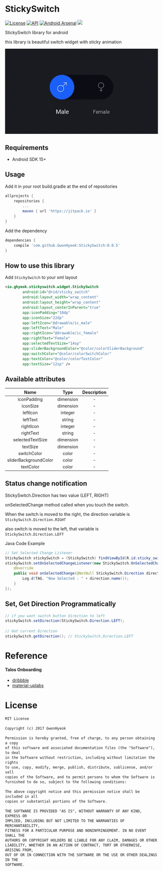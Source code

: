 # StickySwitch

[![License](http://img.shields.io/badge/license-MIT-green.svg?style=flat)]()
[![API](https://img.shields.io/badge/API-15%2B-brightgreen.svg?style=flat)](https://android-arsenal.com/api?level=15)
[![Android Arsenal](https://img.shields.io/badge/Android%20Arsenal-StickySwitch-brightgreen.svg?style=flat)](https://android-arsenal.com/details/1/5433)
[![](https://jitpack.io/v/GwonHyeok/StickySwitch.svg)](https://jitpack.io/#GwonHyeok/StickySwitch)

StickySwitch library for android

this library is beautiful switch widget with sticky animation

![Image of Preview](./preview.gif)

## Requirements
- Android SDK 15+

## Usage

Add it in your root build.gradle at the end of repositories
```Groovy
allprojects {
    repositories {
        ...
        maven { url 'https://jitpack.io' }
    }
}
```

Add the dependency
```Groovy
dependencies {
    compile 'com.github.GwonHyeok:StickySwitch:0.0.5'
}
```

## How to use this library
Add `StickySwitch` to your xml layout
```xml
<io.ghyeok.stickyswitch.widget.StickySwitch
        android:id="@+id/sticky_switch"
        android:layout_width="wrap_content"
        android:layout_height="wrap_content"
        android:layout_centerInParent="true"
        app:iconPadding="18dp"
        app:iconSize="22dp"
        app:leftIcon="@drawable/ic_male"
        app:leftText="Male"
        app:rightIcon="@drawable/ic_female"
        app:rightText="Female"
        app:selectedTextSize="14sp"
        app:sliderBackgroundColor="@color/colorSliderBackground"
        app:switchColor="@color/colorSwitchColor"
        app:textColor="@color/colorTextColor"
        app:textSize="12sp" />
```

## Available attributes
|          Name          |    Type   | Description |
|:----------------------:|:---------:|:-----------:|
|       iconPadding      | dimension |      -      |
|        iconSize        | dimension |      -      |
|        leftIcon        |  integer  |      -      |
|        leftText        |   string  |      -      |
|        rightIcon       |  integer  |      -      |
|        rightText       |   string  |      -      |
|    selectedTextSize    | dimension |      -      |
|        textSize        | dimension |      -      |
|       switchColor      |   color   |      -      |
|  sliderBackgroundColor |   color   |      -      |
|        textColor       |   color   |      -      |

## Status change notification
StickySwitch.Direction has two value (LEFT, RIGHT)

onSelectedChange method called when you touch the switch.

When the switch is moved to the right, the direction variable is `StickySwitch.Direction.RIGHT`

also switch is moved to the left, that variable is `StickySwitch.Direction.LEFT`

Java Code Example
```java
// Set Selected Change Listener
StickySwitch stickySwitch = (StickySwitch) findViewById(R.id.sticky_switch);
stickySwitch.setOnSelectedChangeListener(new StickySwitch.OnSelectedChangeListener() {
    @Override
    public void onSelectedChange(@NotNull StickySwitch.Direction direction) {
        Log.d(TAG, "Now Selected : " + direction.name());
    }
});
```

## Set, Get Direction Programmatically
```java
// if you want switch button direction to left
stickySwitch.setDirection(StickySwitch.Direction.LEFT);

// Get current Direction
stickySwitch.getDirection(); // StickySwitch.Direction.LEFT
```

# Reference
#### Talos Onboarding
   - [dribbble](https://dribbble.com/shots/3047204-Talos-Onboarding)
   - [material-uplabs](https://material.uplabs.com/posts/talos-onboarding)

# License
```
MIT License

Copyright (c) 2017 GwonHyeok

Permission is hereby granted, free of charge, to any person obtaining a copy
of this software and associated documentation files (the "Software"), to deal
in the Software without restriction, including without limitation the rights
to use, copy, modify, merge, publish, distribute, sublicense, and/or sell
copies of the Software, and to permit persons to whom the Software is
furnished to do so, subject to the following conditions:

The above copyright notice and this permission notice shall be included in all
copies or substantial portions of the Software.

THE SOFTWARE IS PROVIDED "AS IS", WITHOUT WARRANTY OF ANY KIND, EXPRESS OR
IMPLIED, INCLUDING BUT NOT LIMITED TO THE WARRANTIES OF MERCHANTABILITY,
FITNESS FOR A PARTICULAR PURPOSE AND NONINFRINGEMENT. IN NO EVENT SHALL THE
AUTHORS OR COPYRIGHT HOLDERS BE LIABLE FOR ANY CLAIM, DAMAGES OR OTHER
LIABILITY, WHETHER IN AN ACTION OF CONTRACT, TORT OR OTHERWISE, ARISING FROM,
OUT OF OR IN CONNECTION WITH THE SOFTWARE OR THE USE OR OTHER DEALINGS IN THE
SOFTWARE.
```
